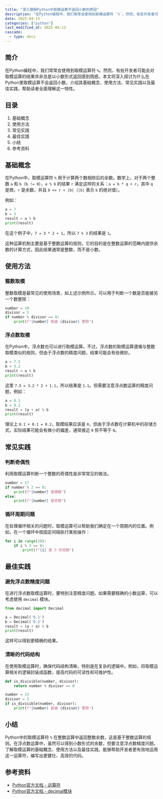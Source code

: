 ```yaml
---
title: "深入理解Python中取模运算不返回小数的原因"
description: "在Python编程中，我们常常会使用到取模运算符 `%`。然而，有些开发者可能会对取模运算的结果并非总是以小数形式返回感到困惑。本文将深入探讨为什么在Python里取模运算不会返回小数，介绍其基础概念、使用方法、常见实践以及最佳实践，帮助读者全面理解这一特性。"
date: 2025-04-13
categories: ["python"]
last_modified_at: 2025-04-13
cascade:
  - type: docs
---
```



## 简介
在Python编程中，我们常常会使用到取模运算符 `%`。然而，有些开发者可能会对取模运算的结果并非总是以小数形式返回感到困惑。本文将深入探讨为什么在Python里取模运算不会返回小数，介绍其基础概念、使用方法、常见实践以及最佳实践，帮助读者全面理解这一特性。

<!-- more -->
## 目录
1. 基础概念
2. 使用方法
3. 常见实践
4. 最佳实践
5. 小结
6. 参考资料

## 基础概念
在Python中，取模运算符 `%` 用于计算两个数相除后的余数。数学上，对于两个整数 `a` 和 `b`（`b != 0`），`a % b` 的结果 `r` 满足这样的关系：`a = b * q + r`，其中 `q` 是商，`r` 是余数，并且 `0 <= r < |b|`（`|b|` 表示 `b` 的绝对值）。

例如：
```python
a = 7
b = 3
result = a % b
print(result)  
```
在这个例子中，`7 = 3 * 2 + 1`，所以 `7 % 3` 的结果是 `1`。

这种运算机制主要是基于整数运算的规则，它的目的是在整数运算的范畴内提供余数的计算方式，因此结果通常是整数，而不是小数。

## 使用方法
### 整数取模
整数取模是最常见的使用场景，如上述示例所示。可以用于判断一个数是否能被另一个数整除：
```python
number = 10
divisor = 5
if number % divisor == 0:
    print(f"{number} 能被 {divisor} 整除")
```

### 浮点数取模
在Python中，浮点数也可以进行取模运算。不过，浮点数的取模运算遵循与整数取模类似的规则，但由于浮点数的精度问题，结果可能会有些微妙。
```python
a = 7.5
b = 3.2
result = a % b
print(result)  
```
这里 `7.5 = 3.2 * 2 + 1.1`，所以结果是 `1.1`。但需要注意浮点数运算的精度问题，例如：
```python
a = 0.1
b = 0.2
result = (a + a) % b
print(result)  
```
理论上 `0.1 + 0.1 = 0.2`，取模结果应该是 `0`，但由于浮点数在计算机中的存储方式，实际结果可能会有微小的偏差，通常接近 `0` 但不等于 `0`。

## 常见实践
### 判断奇偶性
利用取模运算判断一个整数的奇偶性是非常常见的做法。
```python
number = 17
if number % 2 == 0:
    print(f"{number} 是偶数")
else:
    print(f"{number} 是奇数")
```

### 循环周期问题
在处理循环相关的问题时，取模运算可以帮助我们确定在一个周期内的位置。例如，在一个循环中按固定间隔执行某些操作：
```python
for i in range(20):
    if i % 3 == 0:
        print(f"{i} 是 3 的倍数")
```

## 最佳实践
### 避免浮点数精度问题
在进行浮点数取模运算时，要特别注意精度问题。如果需要精确的小数运算，可以考虑使用 `decimal` 模块。
```python
from decimal import Decimal

a = Decimal('0.1')
b = Decimal('0.2')
result = (a + a) % b
print(result)  
```
这样可以得到更精确的结果。

### 清晰的代码结构
在使用取模运算时，确保代码结构清晰，特别是在复杂的逻辑中。例如，将取模运算相关的逻辑封装成函数，提高代码的可读性和可维护性。
```python
def is_divisible(number, divisor):
    return number % divisor == 0

number = 15
divisor = 5
if is_divisible(number, divisor):
    print(f"{number} 能被 {divisor} 整除")
```

## 小结
Python中的取模运算符 `%` 在整数运算中返回整数余数，这是基于整数运算的规则。在浮点数运算中，虽然可以得到小数形式的余数，但要注意浮点数精度问题。了解取模运算的基础概念、使用方法以及最佳实践，能够帮助开发者更有效地运用这一运算符，编写出更健壮、高效的代码。

## 参考资料
- [Python官方文档 - 运算符](https://docs.python.org/3/reference/expressions.html#binary-arithmetic-operations)
- [Python官方文档 - decimal模块](https://docs.python.org/3/library/decimal.html)